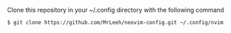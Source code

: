 
Clone this repository in your ~/.config directory with the following command

```bash
$ git clone https://github.com/MrLeeh/neovim-config.git ~/.config/nvim
```
